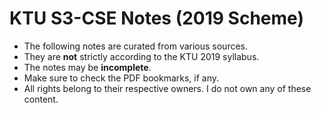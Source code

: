 # KTU S3-CSE Notes (2019 Scheme)

* The following notes are curated from various sources. 
* They are **not** strictly according to the KTU 2019 syllabus.
* The notes may be **incomplete**. 
* Make sure to check the PDF bookmarks, if any.
* All rights belong to their respective owners. I do not own any of these content.
